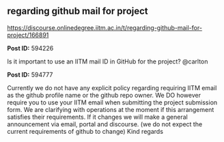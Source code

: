 ## regarding github mail for project
https://discourse.onlinedegree.iitm.ac.in/t/regarding-github-mail-for-project/166891


**Post ID:** 594226

Is it important to use an IITM mail ID in GitHub for the project?
@carlton

**Post ID:** 594777

Currently we do not have any explicit policy regarding requiring IITM email as the github profile name or the github repo owner.
We DO however require you to use your IITM email when submitting the project submission form.
We are clarifying with operations at the moment if this arrangement satisfies their requirements. If it changes we will make a general announcement via email, portal and discourse.
(we do not expect the current requirements of github to change)
Kind regards
